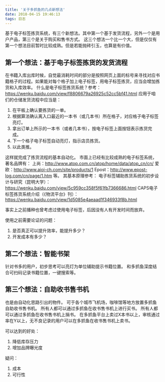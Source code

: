 ```yaml
---
title: '关于多抓鱼的几点新想法'
date: 2018-04-15 19:46:13
tags: 日志
---
```

基于电子标签拣货系统，有三个新想法。其中第一个基于发货流程，另外一个是用户产品，第三个是关于购买和售书方式。
这三个想法一个比一个大，但是仅仅有第一个想法目前暂时比较成熟。但是若能抛砖引玉，也算是有价值。

## 第一个想法：基于电子标签拣货的发货流程
在书籍入库出库时候，自觉最消耗时间的部分是按照网页上面的标号来寻找对应书籍格子的过程。如果能对每个格子加上电子标签，用电子标签拣货，应当会增加拣货和入库效率。
什么是电子标签拣货系统？参考：https://wenku.baidu.com/view/f8806679a26925c52cc5bf41.html
应用于咱们的仓储发货流程中应当是：
1. 在平板上确认要拣货的一单。
2. 根据算法确认离入口最近的一本书（或几本书）所在格子，对应格子电子标签亮灯。
3. 拿出订单上所示的一本书（或者几本书），按电子标签上面按钮表示拣货完成。
4. 下一个格子电子标签自动亮灯，指示店员拣货。
5. 以此类推。

这样就完成了拣货流程的基本自动化。
市面上已经有比较成熟的电子标签系统，著名品牌有：
上尚：http://www.atop.com.cn/atop/home/data/atop_cn/cn/
爱欧：http://www.aioi-ch.com/site/products/1
Epost：http://www.epost-log.com/cn/page/1.htm
等。
其基本原理参考：
电子标签辅助拣货系统的初步设计与研究（昆明大学）：https://wenku.baidu.com/view/5c959cc358f5f61fb7366686.html
CAPS电子标签拣货系统介绍（《物流平台》刊）：https://wenku.baidu.com/view/1d5085e4aeaad1f346933f8b.html

事实上之前播种也曾考虑过使用电子标签，后因没有人有开发时间而放弃。

使用之前需要论证的问题：
1. 是否真正可以提升效率，能提升多少？
2. 开发成本有多少？

## 第二个想法：智能书架
针对书多的用户，初步思考可以亮灯为单位辅助提示书籍位置。
和多抓鱼深度结合可扫码记录书籍位置，一键搜索等。

## 第三个想法：自助收书售书机
也是由自动化思路引出的物件。
可于各个城市飞机场，咖啡馆等地方放置多抓鱼自助收书售书机。
所有人都可以通过多抓鱼在收书售书机上进行买书。
所有人都可以通过多抓鱼在收书售书机上捐书。
在多抓鱼平台上卖过X本书以上，审核通过率在Y以上，无不良记录的用户可以在多抓鱼在收书售书机上卖书。

可以达到的好处：
1. 降低库存压力
2. 增加品牌曝光度

疑问：
1. 成本
2. 可行性
